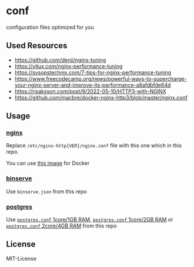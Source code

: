 # conf

configuration files optimized for you

## Used Resources

- <https://github.com/denji/nginx-tuning>
- <https://vitux.com/nginx-performance-tuning>
- <https://sysopstechnix.com/7-tips-for-nginx-performance-tuning>
- <https://www.freecodecamp.org/news/powerful-ways-to-supercharge-your-nginx-server-and-improve-its-performance-a8afdbfde64d>
- <https://risaksson.com/post/9/2022-05-10/HTTP3-with-NGINX>
- <https://github.com/macbre/docker-nginx-http3/blob/master/nginx.conf>

## Usage

### [nginx](https://nginx.org)

Replace `/etc/nginx-http{VER}/nginx.conf` file with this one which in this repo.

You can use [this image](https://github.com/macbre/docker-nginx-http3) for Docker

### [binserve](https://github.com/mufeedvh/binserve)

Use `binserve.json` from this repo

### [postgres](https://postgresql.org)

Use [`postgres.conf` 1core/1GB RAM](./postgres/postgres_1c-1gb.conf), [`postgres.conf` 1core/2GB RAM](./postgres/postgres_1c-2gb.conf) or [`postgres.conf` 2core/4GB RAM](./postgres/postgres_2c-4gb.conf) from this repo

## License

MIT-License
